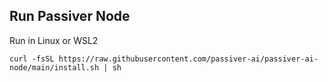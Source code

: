 ## Run Passiver Node

Run in Linux or WSL2

```
curl -fsSL https://raw.githubusercontent.com/passiver-ai/passiver-ai-node/main/install.sh | sh
```

